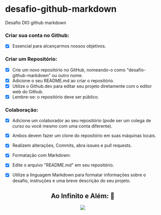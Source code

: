 # desafio-github-markdown
Desafio DIO github markdown

### Criar sua conta no Github:
- [x] Essencial para alcançarmos nossos objetivos.

### Criar um Repositório:
- [x] Crie um novo repositório no GitHub, nomeando-o como "desafio-github-markdown" ou outro nome.
- [x] Adicione o seu README.md ao criar o repositório.
- [x] Utilize o Github.dev para editar seu projeto diretamente com o editor web do Github.
- [x] Lembre-se: o repositório deve ser público.

### Colaboração:
- [x] Adicione um colaborador ao seu repositório (pode ser um colega de curso ou você mesmo com uma conta diferente).
- [x] Ambos devem fazer um clone do repositório em suas máquinas locais.
- [x] Realizem alterações, Commits, abra issues e pull requests.
- [x] Formatação com Markdown:
- [x] Edite o arquivo "README.md" em seu repositório.
- [x] Utilize a linguagem Markdown para formatar informações sobre o desafio, instruções e uma breve descrição do seu projeto.


<div align="center"><h2> Ao Infinito e Além: 🚀</h2></div>

<div align="center"><img src="https://i.pinimg.com/originals/6b/7e/d3/6b7ed39c3751c92df2d3ece16a329925.gif") /></div>
